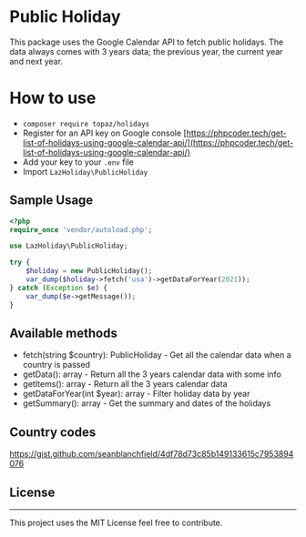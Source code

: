 # Public Holiday
This package uses the Google Calendar API to fetch public holidays.
The data always comes with 3 years data; the previous year, the current year and next year.

# How to use
- `composer require topaz/holidays`
- Register for an API key on Google console [https://phpcoder.tech/get-list-of-holidays-using-google-calendar-api/](https://phpcoder.tech/get-list-of-holidays-using-google-calendar-api/)
- Add your key to your `.env` file
- Import `LazHoliday\PublicHoliday`

## Sample Usage

```php
<?php
require_once 'vendor/autoload.php';

use LazHoliday\PublicHoliday;

try {
    $holiday = new PublicHoliday();
    var_dump($holiday->fetch('usa')->getDataForYear(2021));
} catch (Exception $e) {
    var_dump($e->getMessage());
}
```

## Available methods
- fetch(string $country): PublicHoliday - Get all the calendar data when a country is passed
- getData(): array - Return all the 3 years calendar data with some info
- getItems(): array - Return all the 3 years calendar data
- getDataForYear(int $year): array - Filter holiday data by year
- getSummary(): array - Get the summary and dates of the holidays

## Country codes
https://gist.github.com/seanblanchfield/4df78d73c85b149133615c7953894076
## License
--- 
This project uses the MIT License feel free to contribute.